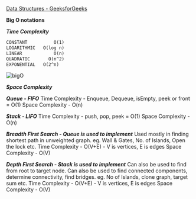 [Data Structures - GeeksforGeeks](https://www.geeksforgeeks.org/data-structures/?ref=shm)

**Big O notations**

***Time Complexity***
```markdown
CONSTANT		  O(1)
LOGARITHMIC   O(log n)
LINEAR   		  O(n)
QUADRATIC   	O(n^2)
EXPONENTIAL   O(2^n)
```
![bigO](https://user-images.githubusercontent.com/34107462/155045179-3fb259ed-b302-4026-8902-5a2bc2d23dde.png)

***Space Complexity***


***Queue - FIFO***
Time Complexity - Enqueue, Dequeue, isEmpty, peek or front = O(1)
Space Complexity - O(n)

***Stack - LIFO***
Time Complexity - push, pop, peek = O(1)
Space Complexity - O(n)

***Breadth First Search - Queue is used to implement***
Used mostly in finding shortest path in unweighted graph. eg. Wall & Gates, No. of Islands, Open the lock etc.
Time Complexity - O(V+E) - V is vertices, E is edges
Space Complexity - O(V)

***Depth First Search - Stack is used to implement***
Can also be used to find from root to target node. Can also be used to find connected components, determine connectivity, find bridges. eg. No of Islands, clone graph, target sum etc.
Time Complexity - O(V+E) - V is vertices, E is edges
Space Complexity - O(V)
